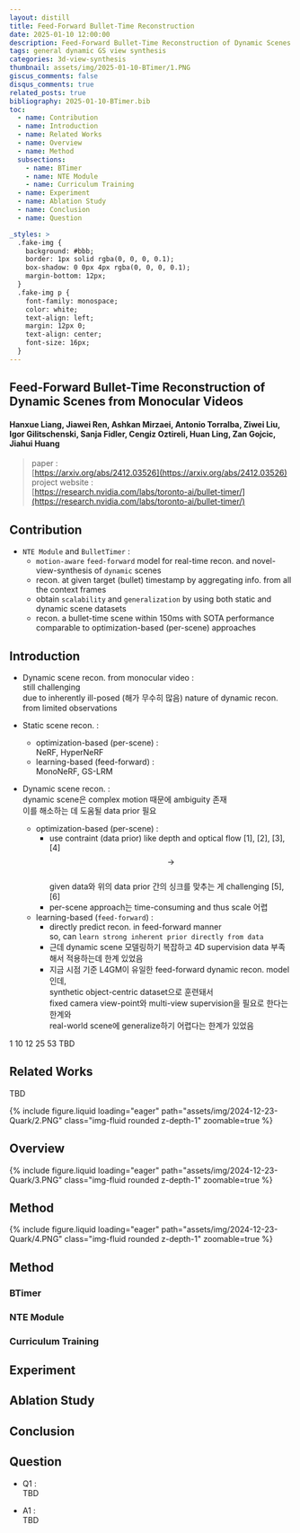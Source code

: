```yaml
---
layout: distill
title: Feed-Forward Bullet-Time Reconstruction
date: 2025-01-10 12:00:00
description: Feed-Forward Bullet-Time Reconstruction of Dynamic Scenes from Monocular Videos (CVPR 2025)
tags: general dynamic GS view synthesis
categories: 3d-view-synthesis
thumbnail: assets/img/2025-01-10-BTimer/1.PNG
giscus_comments: false
disqus_comments: true
related_posts: true
bibliography: 2025-01-10-BTimer.bib
toc:
  - name: Contribution
  - name: Introduction
  - name: Related Works
  - name: Overview
  - name: Method
  subsections:
    - name: BTimer
    - name: NTE Module
    - name: Curriculum Training
  - name: Experiment
  - name: Ablation Study
  - name: Conclusion
  - name: Question

_styles: >
  .fake-img {
    background: #bbb;
    border: 1px solid rgba(0, 0, 0, 0.1);
    box-shadow: 0 0px 4px rgba(0, 0, 0, 0.1);
    margin-bottom: 12px;
  }
  .fake-img p {
    font-family: monospace;
    color: white;
    text-align: left;
    margin: 12px 0;
    text-align: center;
    font-size: 16px;
  }
---
```


## Feed-Forward Bullet-Time Reconstruction of Dynamic Scenes from Monocular Videos

#### Hanxue Liang, Jiawei Ren, Ashkan Mirzaei, Antonio Torralba, Ziwei Liu, Igor Gilitschenski, Sanja Fidler, Cengiz Oztireli, Huan Ling, Zan Gojcic, Jiahui Huang

> paper :  
[https://arxiv.org/abs/2412.03526](https://arxiv.org/abs/2412.03526)  
project website :  
[https://research.nvidia.com/labs/toronto-ai/bullet-timer/](https://research.nvidia.com/labs/toronto-ai/bullet-timer/)  

## Contribution

- `NTE Module` and `BulletTimer` :  
  - `motion-aware` `feed-forward` model for real-time recon. and novel-view-synthesis of `dynamic` scenes  
  - recon. at given target (bullet) timestamp by aggregating info. from all the context frames
  - obtain `scalability` and `generalization` by using both static and dynamic scene datasets
  - recon. a bullet-time scene within 150ms with SOTA performance  
  comparable to optimization-based (per-scene) approaches

## Introduction

- Dynamic scene recon. from monocular video :  
still challenging  
due to inherently ill-posed (해가 무수히 많음) nature of dynamic recon. from limited observations

- Static scene recon. :  
  - optimization-based (per-scene) :  
  NeRF, HyperNeRF
  - learning-based (feed-forward) :  
  MonoNeRF, GS-LRM

- Dynamic scene recon. :  
dynamic scene은 complex motion 때문에 ambiguity 존재  
이를 해소하는 데 도움될 data prior 필요  
  - optimization-based (per-scene) :  
    - use contraint (data prior) like depth and optical flow <d-cite key="33">[1]</d-cite>, <d-cite key="36">[2]</d-cite>, <d-cite key="37">[3]</d-cite>, <d-cite key="68">[4]</d-cite>  
    $$\rightarrow$$  
    given data와 위의 data prior 간의 싱크를 맞추는 게 challenging <d-cite key="34">[5]</d-cite>, <d-cite key="63">[6]</d-cite>  
    - per-scene approach는 time-consuming and thus scale 어렵
  - learning-based (`feed-forward`) :  
    - directly predict recon. in feed-forward manner  
    so, can `learn strong inherent prior directly from data`  
    - 근데 dynamic scene 모델링하기 복잡하고 4D supervision data 부족해서 적용하는데 한계 있었음  
    - 지금 시점 기준 L4GM이 유일한 feed-forward dynamic recon. model인데,  
    synthetic object-centric dataset으로 훈련돼서  
    fixed camera view-point와 multi-view supervision을 필요로 한다는 한계와  
    real-world scene에 generalize하기 어렵다는 한계가 있었음

1 10 12 25 53 TBD

## Related Works

TBD

<div class="row mt-3">
    <div class="col-sm mt-3 mt-md-0">
        {% include figure.liquid loading="eager" path="assets/img/2024-12-23-Quark/2.PNG" class="img-fluid rounded z-depth-1" zoomable=true %}
    </div>
</div>

## Overview

<div class="row mt-3">
    <div class="col-sm mt-3 mt-md-0">
        {% include figure.liquid loading="eager" path="assets/img/2024-12-23-Quark/3.PNG" class="img-fluid rounded z-depth-1" zoomable=true %}
    </div>
</div>

## Method

<div class="row mt-3">
    <div class="col-sm mt-3 mt-md-0">
        {% include figure.liquid loading="eager" path="assets/img/2024-12-23-Quark/4.PNG" class="img-fluid rounded z-depth-1" zoomable=true %}
    </div>
</div>

## Method

### BTimer

### NTE Module

### Curriculum Training

## Experiment

## Ablation Study

## Conclusion

## Question

- Q1 :  
TBD

- A1 :  
TBD